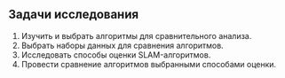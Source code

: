 ## Задачи исследования
1. Изучить и выбрать алгоритмы для сравнительного анализа.
2. Выбрать наборы данных для сравнения алгоритмов.
3. Исследовать способы оценки SLAM-алгоритмов.
4. Провести сравнение алгоритмов выбранными способами оценки.